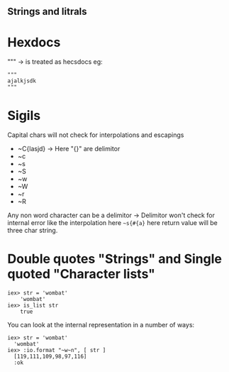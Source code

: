 ## Strings and litrals 

# Hexdocs

""" -> is treated as hecsdocs 
eg:

```
"""
ajalkjsdk
"""
```


# Sigils

Capital chars will not check for interpolations and escapings

- ~C{lasjd} ->  Here "{}" are delimitor
- ~c
- ~s
- ~S
- ~w
- ~W
- ~r
- ~R


Any non word character can be a delimitor -> Delimitor won't check for internal error like the interpolation here
`~s{#{a}`
here return value will be three char string.

# Double quotes "Strings" and Single quoted "Character lists"

```
iex> str = 'wombat'
    'wombat'
iex> is_list str
    true
```

You can look at the internal representation in a number of ways:

```
iex> str = 'wombat'
  'wombat'
iex> :io.format "~w~n", [ str ]
  [119,111,109,98,97,116]
  :ok
```


